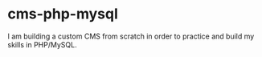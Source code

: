 # cms-php-mysql
I am building a custom CMS from scratch in order to practice and build my skills in PHP/MySQL.
